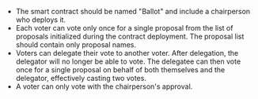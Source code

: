 - The smart contract should be named "Ballot" and include a chairperson who deploys it.
- Each voter can vote only once for a single proposal from the list of proposals initialized during the contract deployment. The proposal list should contain only proposal names.
- Voters can delegate their vote to another voter. After delegation, the delegator will no longer be able to vote. The delegatee can then vote once for a single proposal on behalf of both themselves and the delegator, effectively casting two votes.
- A voter can only vote with the chairperson's approval.
